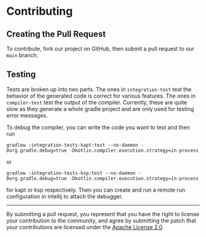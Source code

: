 # Contributing
 
 ## Creating the Pull Request
 
 To contribute, fork our project on GitHub, then submit a pull request to our
 `main` branch.
 
 ## Testing
 
 Tests are broken up into two parts. The ones in `integration-test` test the behavior
 of the generated code is correct for various features. The ones in `compiler-test`
 test the output of the compiler. Currently, these are quite slow as they generate a
 whole gradle project and are only used for testing error messages.
 
To debug the compiler, you can write the code you want to test and then run
 ```
gradlew :integration-tests-kapt:test --no-daemon -Dorg.gradle.debug=true -Dkotlin.compiler.execution.strategy=in-process
```
or
```
gradlew :integration-tests-ksp:test --no-daemon -Dorg.gradle.debug=true -Dkotlin.compiler.execution.strategy=in-process
```
for kapt or ksp respectively. Then you can create and run a remote run configuration in intellij to attach the debugger.
 
 ---
 
 By submitting a pull request, you represent that you have the right to license
 your contribution to the community, and agree by submitting the
 patch that your contributions are licensed under the [Apache License 2.0](LICENSE).